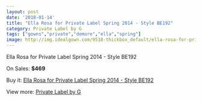 ```yaml
---
layout: post
date: '2018-01-14'
title: "Ella Rosa for Private Label Spring 2014 - Style BE192"
category: Private Label by G
tags: ["gowns","private","demure","ella","spring"]
image: http://img.idealgown.com/9518-thickbox_default/ella-rosa-for-private-label-spring-2014-style-be192.jpg
---
```

Ella Rosa for Private Label Spring 2014 - Style BE192

On Sales: **$469**
<a href="https://www.idealgown.com/en/private-label-by-g/3950-ella-rosa-for-private-label-spring-2014-style-be192.html"><amp-img layout="responsive" width="600" height="600" src="//img.idealgown.com/9518-thickbox_default/ella-rosa-for-private-label-spring-2014-style-be192.jpg" alt="Ella Rosa for Private Label Spring 2014 - Style BE192 0" /></a>
<a href="https://www.idealgown.com/en/private-label-by-g/3950-ella-rosa-for-private-label-spring-2014-style-be192.html"><amp-img layout="responsive" width="600" height="600" src="//img.idealgown.com/9520-thickbox_default/ella-rosa-for-private-label-spring-2014-style-be192.jpg" alt="Ella Rosa for Private Label Spring 2014 - Style BE192 1" /></a>
<a href="https://www.idealgown.com/en/private-label-by-g/3950-ella-rosa-for-private-label-spring-2014-style-be192.html"><amp-img layout="responsive" width="600" height="600" src="//img.idealgown.com/9519-thickbox_default/ella-rosa-for-private-label-spring-2014-style-be192.jpg" alt="Ella Rosa for Private Label Spring 2014 - Style BE192 2" /></a>

Buy it: [Ella Rosa for Private Label Spring 2014 - Style BE192](https://www.idealgown.com/en/private-label-by-g/3950-ella-rosa-for-private-label-spring-2014-style-be192.html "Ella Rosa for Private Label Spring 2014 - Style BE192")

View more: [Private Label by G](https://www.idealgown.com/en/46-private-label-by-g "Private Label by G")